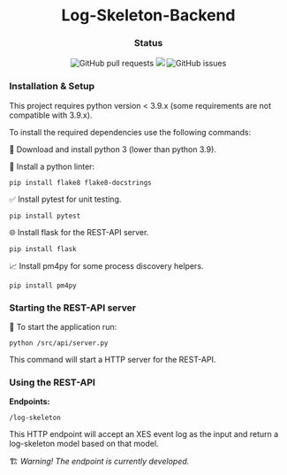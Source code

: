 <h1 align="center">Log-Skeleton-Backend</h1>

<h3 align="center"> Status </h3>

<p align="center">
  <img alt="GitHub pull requests" src="https://img.shields.io/github/issues-pr/Process-Discover-Log-Skeleton/Log-Skeleton-Backend">
  <img src="https://github.com/Process-Discover-Log-Skeleton/Log-Skeleton-Backend/workflows/Build/badge.svg?branch=development"/>
  <img alt="GitHub issues" src="https://img.shields.io/github/issues/Process-Discover-Log-Skeleton/Log-Skeleton-Backend">
</p>


### Installation & Setup

This project requires python version < 3.9.x (some requirements are not compatible with 3.9.x).

To install the required dependencies use the following commands:

🐍 Download and install python 3 (lower than python 3.9).

🚨 Install a python linter:

```pip install flake8 flake8-docstrings```


✅ Install pytest for unit testing.

  ```pip install pytest```

🌐 Install flask for the REST-API server.

  ```pip install flask```

📈 Install pm4py for some process discovery helpers.

  ```pip install pm4py```


### Starting the REST-API server

🚀 To start the application run:

  ```python /src/api/server.py```

This command will start a HTTP server for the REST-API.


### Using the REST-API

**Endpoints:**

```/log-skeleton```

This HTTP endpoint will accept an XES event log as the input and return a log-skeleton model based on that model.

🏗 *Warning! The endpoint is currently developed.*